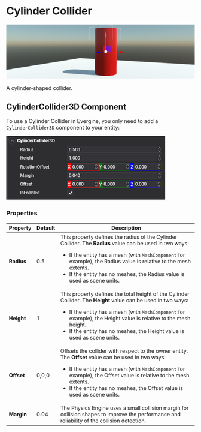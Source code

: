 # Cylinder Collider

![Cylinder Collider](images/cylinder_collider.png)

A cylinder-shaped collider.

## CylinderCollider3D Component

To use a Cylinder Collider in Evergine, you only need to add a `CylinderCollider3D` component to your entity:

![CylinderCollider3D](images/cylindercollider3d_component.png)

### Properties

| Property | Default | Description | 
| --- | --- | --- |
| **Radius** | 0.5 | This property defines the radius of the Cylinder Collider. The **Radius** value can be used in two ways:<ul><li>If the entity has a mesh (with `MeshComponent` for example), the Radius value is relative to the mesh extents.</li><li>If the entity has no meshes, the Radius value is used as scene units.</li></ul>|
| **Height** | 1 | This property defines the total height of the Cylinder Collider. The **Height** value can be used in two ways:<ul><li>If the entity has a mesh (with `MeshComponent` for example), the Height value is relative to the mesh height.</li><li>If the entity has no meshes, the Height value is used as scene units.</li></ul>|
| **Offset** | 0,0,0 | Offsets the collider with respect to the owner entity. The **Offset** value can be used in two ways:<ul><li>If the entity has a mesh (with `MeshComponent` for example), the Offset value is relative to the mesh extents.</li><li>If the entity has no meshes, the Offset value is used as scene units.</li></ul> | 
| **Margin** | 0.04 | The Physics Engine uses a small collision margin for collision shapes to improve the performance and reliability of the collision detection. | 